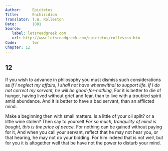 ```yaml
---
Author:     Epictetus  
Title:      Enchiridion  
Translator: T.W. Rolleston  
Date:       1881  
Source:
   label: letsreadgreek.com
   url: http://www.letsreadgreek.com/epictetus/rolleston.htm
Code:       twr  
Chapter: 12
---
```

##  12

If you wish to advance in philosophy you must dismiss such considerations as
*If I neglect my affairs, I shall not have wherewithal to support life. If I do
not correct my servant, he will be good-for-nothing,* For it is better to die
of hunger, having lived without grief and fear, than to live with a troubled
spirit amid abundance. And it is better to have a bad servant, than an
afflicted mind.

Make a beginning then with small matters. Is a little of your oil spilt? or a
little wine stolen? Then say to yourself *For so much, tranquility of mind is
bought, this is the price of peace.* For nothing can be gained without paying
for it, And when you call your servant, reflect that he may not hear you, or
that hearing, he may not do your bidding. For him indeed that is not well, but
for you it is altogether well that be have not the power to disturb your mind.


